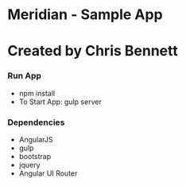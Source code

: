 # Meridian - Sample App #
# Created by Chris Bennett

### Run App ###
* npm install
* To Start App: gulp server

### Dependencies ###
* AngularJS 
* gulp
* bootstrap
* jquery
* Angular UI Router